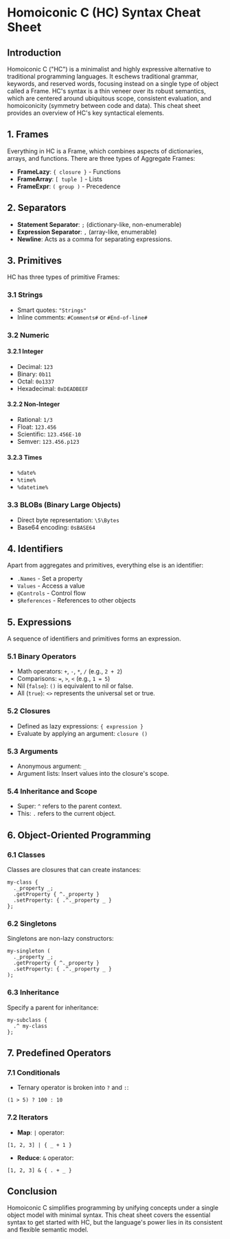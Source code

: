 # Homoiconic C (HC) Syntax Cheat Sheet

## Introduction

Homoiconic C ("HC") is a minimalist and highly expressive alternative to traditional programming languages. It eschews traditional grammar, keywords, and reserved words, focusing instead on a single type of object called a Frame. HC's syntax is a thin veneer over its robust semantics, which are centered around ubiquitous scope, consistent evaluation, and homoiconicity (symmetry between code and data). This cheat sheet provides an overview of HC's key syntactical elements.

## 1. Frames

Everything in HC is a Frame, which combines aspects of dictionaries, arrays, and functions. There are three types of Aggregate Frames:

- **FrameLazy**: `{ closure }` - Functions
- **FrameArray**: `[ tuple ]` - Lists
- **FrameExpr**: `( group )` - Precedence

## 2. Separators

- **Statement Separator**: `;` (dictionary-like, non-enumerable)
- **Expression Separator**: `,` (array-like, enumerable)
- **Newline**: Acts as a comma for separating expressions.

## 3. Primitives

HC has three types of primitive Frames:

### 3.1 Strings

- Smart quotes: `"Strings"`
- Inline comments: `#Comments#` or `#End-of-line#`

### 3.2 Numeric

#### 3.2.1 Integer

- Decimal: `123`
- Binary: `0b11`
- Octal: `0o1337`
- Hexadecimal: `0xDEADBEEF`

#### 3.2.2 Non-Integer

- Rational: `1/3`
- Float: `123.456`
- Scientific: `123.456E-10`
- Semver: `123.456.p123`

#### 3.2.3 Times

- `%date%`
- `%time%`
- `%datetime%`

### 3.3 BLOBs (Binary Large Objects)

- Direct byte representation: `\5\Bytes`
- Base64 encoding: `0sBASE64`

## 4. Identifiers

Apart from aggregates and primitives, everything else is an identifier:

- `.Names` - Set a property
- `Values` - Access a value
- `@Controls` - Control flow
- `$References` - References to other objects

## 5. Expressions

A sequence of identifiers and primitives forms an expression.

### 5.1 Binary Operators

- Math operators: `+`, `-`, `*`, `/` (e.g., `2 + 2`)
- Comparisons: `=`, `>`, `<` (e.g., `1 = 5`)
- Nil (`false`): `()` is equivalent to nil or false.
- All (`true`): `<>` represents the universal set or true.

### 5.2 Closures

- Defined as lazy expressions: `{ expression }`
- Evaluate by applying an argument: `closure ()`

### 5.3 Arguments

- Anonymous argument: `_`
- Argument lists: Insert values into the closure's scope.

### 5.4 Inheritance and Scope

- Super: `^` refers to the parent context.
- This: `.` refers to the current object.

## 6. Object-Oriented Programming

### 6.1 Classes

Classes are closures that can create instances:

```
my-class {
  ._property _;
  .getProperty { ^._property }
  .setProperty: { .^._property _ }
};
```

### 6.2 Singletons

Singletons are non-lazy constructors:

```
my-singleton (
  ._property _;
  .getProperty { ^._property }
  .setProperty: { .^._property _ }
);
```

### 6.3 Inheritance

Specify a parent for inheritance:

```
my-subclass {
  .^ my-class
};
```

## 7. Predefined Operators

### 7.1 Conditionals

- Ternary operator is broken into `?` and `:`:

```
(1 > 5) ? 100 : 10
```

### 7.2 Iterators

- **Map**: `|` operator:

```
[1, 2, 3] | { _ + 1 }
```

- **Reduce**: `&` operator:

```
[1, 2, 3] & { . + _ }
```

## Conclusion

Homoiconic C simplifies programming by unifying concepts under a single object model with minimal syntax. This cheat sheet covers the essential syntax to get started with HC, but the language's power lies in its consistent and flexible semantic model.
